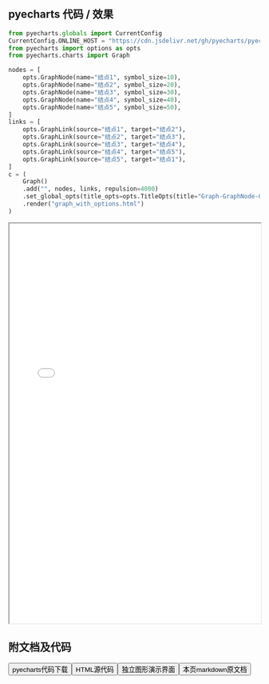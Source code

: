 
## pyecharts 代码 / 效果

```python
from pyecharts.globals import CurrentConfig
CurrentConfig.ONLINE_HOST = "https://cdn.jsdelivr.net/gh/pyecharts/pyecharts-assets@latest/assets/"
from pyecharts import options as opts
from pyecharts.charts import Graph

nodes = [
    opts.GraphNode(name="结点1", symbol_size=10),
    opts.GraphNode(name="结点2", symbol_size=20),
    opts.GraphNode(name="结点3", symbol_size=30),
    opts.GraphNode(name="结点4", symbol_size=40),
    opts.GraphNode(name="结点5", symbol_size=50),
]
links = [
    opts.GraphLink(source="结点1", target="结点2"),
    opts.GraphLink(source="结点2", target="结点3"),
    opts.GraphLink(source="结点3", target="结点4"),
    opts.GraphLink(source="结点4", target="结点5"),
    opts.GraphLink(source="结点5", target="结点1"),
]
c = (
    Graph()
    .add("", nodes, links, repulsion=4000)
    .set_global_opts(title_opts=opts.TitleOpts(title="Graph-GraphNode-GraphLink"))
    .render("graph_with_options.html")
)
```

<iframe width="100%" height="800px" src="/pyecharts/Graph/graph_with_options.html"></iframe>

## 附文档及代码

<a href="https://cdn.jsdelivr.net/gh/wfy-belief/python/docs/pyecharts/Graph/graph_with_options.py"><button class="mybutton">pyecharts代码下载</button></a><a href="https://cdn.jsdelivr.net/gh/wfy-belief/python/docs/pyecharts/Graph/graph_with_options.html"><button class="mybutton">HTML源代码</button></a><a href="https://python.wfyblog.cn/pyecharts/Graph/graph_with_options.html"><button class="mybutton">独立图形演示界面</button></a><a href="https://cdn.jsdelivr.net/gh/wfy-belief/python/docs/pyecharts/Graph/graph_with_options.md"><button class="mybutton">本页markdown原文档</button></a>